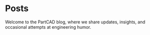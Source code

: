 # Posts

Welcome to the PartCAD blog, where we share updates, insights, and occasional attempts at engineering humor.
